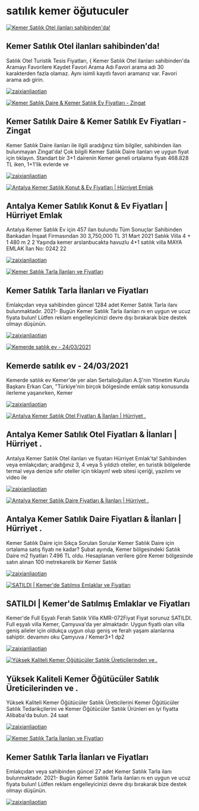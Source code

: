 # satılık kemer öğutuculer
<a href="https://mnn.zoosnet.net/LR/Chatpre.aspx?id=MNN94995150&p=https://topgrinding.com/" target="_blank">![Kemer Satılık Otel ilanları sahibinden'da!](https://github.com/technlg/images/blob/main/45.jpg)</a>
## Kemer Satılık Otel ilanları sahibinden'da!
Satılık Otel Turistik Tesis Fiyatları, { Kemer Satılık Otel ilanları sahibinden'da Aramayı Favorilere Kaydet Favori Arama Adı Favori arama adı 30 karakterden fazla olamaz. Aynı isimli kayıtlı favori aramanız var. Favori arama adı girin.
<a href="https://mnn.zoosnet.net/LR/Chatpre.aspx?id=MNN94995150&p=https://topgrinding.com/" target="_blank"><img src="https://github.com/technlg/images/raw/main/chat11.jpg" alt="zaixianliaotian"/></a><a href="//whatsapp.shibangsoft.com/WhatsApp.php" ><img src="https://github.com/technlg/images/raw/main/chat11.png" alt=""></a>
<a href="https://mnn.zoosnet.net/LR/Chatpre.aspx?id=MNN94995150&p=https://topgrinding.com/" target="_blank">![Kemer Satılık Daire & Kemer Satılık Ev Fiyatları - Zingat](https://github.com/technlg/images/blob/main/49.jpg)</a>
## Kemer Satılık Daire & Kemer Satılık Ev Fiyatları - Zingat
Kemer Satılık Daire ilanları ile ilgili aradığınız tüm bilgiler, sahibinden ilan bulunmayan Zingat'da! Çok bilgili Kemer Satılık Daire ilanları ve uygun fiyat için tıklayın. Standart bir 3+1 dairenin Kemer geneli ortalama fiyatı 468.828 TL iken, 1+1'lik evlerde ve 
<a href="https://mnn.zoosnet.net/LR/Chatpre.aspx?id=MNN94995150&p=https://topgrinding.com/" target="_blank"><img src="https://github.com/technlg/images/raw/main/chat11.jpg" alt="zaixianliaotian"/></a><a href="//whatsapp.shibangsoft.com/WhatsApp.php" ><img src="https://github.com/technlg/images/raw/main/chat11.png" alt=""></a>
<a href="https://mnn.zoosnet.net/LR/Chatpre.aspx?id=MNN94995150&p=https://topgrinding.com/" target="_blank">![Antalya Kemer Satılık Konut & Ev Fiyatları | Hürriyet Emlak](https://github.com/technlg/images/blob/main/40.jpg)</a>
## Antalya Kemer Satılık Konut & Ev Fiyatları | Hürriyet Emlak
Antalya Kemer Satılık Ev için 457 ilan bulundu Tüm Sonuçlar Sahibinden Bankadan İnşaat Firmasından 30 3,750,000 TL 31 Mart 2021 Satılık Villa 4 + 1 480 m 2 2 Yaşında kemer arslanbucakta havuzlu 4+1 satılık villa MAYA EMLAK İlan No: 0242 22 
<a href="https://mnn.zoosnet.net/LR/Chatpre.aspx?id=MNN94995150&p=https://topgrinding.com/" target="_blank"><img src="https://github.com/technlg/images/raw/main/chat11.jpg" alt="zaixianliaotian"/></a><a href="//whatsapp.shibangsoft.com/WhatsApp.php" ><img src="https://github.com/technlg/images/raw/main/chat11.png" alt=""></a>
<a href="https://mnn.zoosnet.net/LR/Chatpre.aspx?id=MNN94995150&p=https://topgrinding.com/" target="_blank">![Kemer Satılık Tarla İlanları ve Fiyatları](https://github.com/technlg/images/blob/main/40.jpg)</a>
## Kemer Satılık Tarla İlanları ve Fiyatları
Emlakçıdan veya sahibinden güncel 1284 adet Kemer Satılık Tarla ilanı bulunmaktadır. 2021- Bugün Kemer Satılık Tarla ilanları nı en uygun ve ucuz fiyata bulun! Lütfen reklam engelleyicinizi devre dışı bırakarak bize destek olmayı düşünün.
<a href="https://mnn.zoosnet.net/LR/Chatpre.aspx?id=MNN94995150&p=https://topgrinding.com/" target="_blank"><img src="https://github.com/technlg/images/raw/main/chat11.jpg" alt="zaixianliaotian"/></a><a href="//whatsapp.shibangsoft.com/WhatsApp.php" ><img src="https://github.com/technlg/images/raw/main/chat11.png" alt=""></a>
<a href="https://mnn.zoosnet.net/LR/Chatpre.aspx?id=MNN94995150&p=https://topgrinding.com/" target="_blank">![Kemerde satılık ev - 24/03/2021](https://github.com/technlg/images/blob/main/39.jpg)</a>
## Kemerde satılık ev - 24/03/2021
Kemerde satılık ev Kemer'de yer alan Sertalioğulları A.Ş'nin Yönetim Kurulu Başkanı Erkan Can, "Türkiye'nin birçok bölgesinde emlak satışı konusunda ilerleme yaşanırken, Kemer
<a href="https://mnn.zoosnet.net/LR/Chatpre.aspx?id=MNN94995150&p=https://topgrinding.com/" target="_blank"><img src="https://github.com/technlg/images/raw/main/chat11.jpg" alt="zaixianliaotian"/></a><a href="//whatsapp.shibangsoft.com/WhatsApp.php" ><img src="https://github.com/technlg/images/raw/main/chat11.png" alt=""></a>
<a href="https://mnn.zoosnet.net/LR/Chatpre.aspx?id=MNN94995150&p=https://topgrinding.com/" target="_blank">![Antalya Kemer Satılık Otel Fiyatları & İlanları | Hürriyet .](https://github.com/technlg/images/blob/main/50.jpg)</a>
## Antalya Kemer Satılık Otel Fiyatları & İlanları | Hürriyet .
Antalya Kemer Satılık Otel ilanları ve fiyatarı Hürriyet Emlak'ta! Sahibinden veya emlakçıdan; aradığınız 3, 4 veya 5 yıldızlı oteller, en turistik bölgelerde termal veya denize sıfır oteller için tıklayın! web sitesi içeriği, yazılımı ve video ile 
<a href="https://mnn.zoosnet.net/LR/Chatpre.aspx?id=MNN94995150&p=https://topgrinding.com/" target="_blank"><img src="https://github.com/technlg/images/raw/main/chat11.jpg" alt="zaixianliaotian"/></a><a href="//whatsapp.shibangsoft.com/WhatsApp.php" ><img src="https://github.com/technlg/images/raw/main/chat11.png" alt=""></a>
<a href="https://mnn.zoosnet.net/LR/Chatpre.aspx?id=MNN94995150&p=https://topgrinding.com/" target="_blank">![Antalya Kemer Satılık Daire Fiyatları & İlanları | Hürriyet .](https://github.com/technlg/images/blob/main/16.jpg)</a>
## Antalya Kemer Satılık Daire Fiyatları & İlanları | Hürriyet .
Kemer Satılık Daire için Sıkça Sorulan Sorular Kemer Satılık Daire için ortalama satış fiyatı ne kadar? Şubat ayında, Kemer bölgesindeki Satılık Daire m2 fiyatları 7.496 TL oldu. Hesaplanan verilere göre Kemer bölgesinde satın alınan 100 metrekarelik bir Kemer Satılık 
<a href="https://mnn.zoosnet.net/LR/Chatpre.aspx?id=MNN94995150&p=https://topgrinding.com/" target="_blank"><img src="https://github.com/technlg/images/raw/main/chat11.jpg" alt="zaixianliaotian"/></a><a href="//whatsapp.shibangsoft.com/WhatsApp.php" ><img src="https://github.com/technlg/images/raw/main/chat11.png" alt=""></a>
<a href="https://mnn.zoosnet.net/LR/Chatpre.aspx?id=MNN94995150&p=https://topgrinding.com/" target="_blank">![SATILDI | Kemer'de Satılmış Emlaklar ve Fiyatları](https://github.com/technlg/images/blob/main/36.jpg)</a>
## SATILDI | Kemer'de Satılmış Emlaklar ve Fiyatları
Kemer'de Full Eşyalı Ferah Satılık Villa KMR-072Fiyat Fiyat sorunuz SATILDI. Full eşyalı villa Kemer, Çamyuva'da yer almaktadır. Uygun fiyatlı olan villa geniş aileler için oldukça uygun olup geniş ve ferah yaşam alanlarına sahiptir. devamını oku Çamyuva / Kemer3+1 dp2
<a href="https://mnn.zoosnet.net/LR/Chatpre.aspx?id=MNN94995150&p=https://topgrinding.com/" target="_blank"><img src="https://github.com/technlg/images/raw/main/chat11.jpg" alt="zaixianliaotian"/></a><a href="//whatsapp.shibangsoft.com/WhatsApp.php" ><img src="https://github.com/technlg/images/raw/main/chat11.png" alt=""></a>
<a href="https://mnn.zoosnet.net/LR/Chatpre.aspx?id=MNN94995150&p=https://topgrinding.com/" target="_blank">![Yüksek Kaliteli Kemer Öğütücüler Satılık Üreticilerinden ve .](https://github.com/technlg/images/blob/main/18.jpg)</a>
## Yüksek Kaliteli Kemer Öğütücüler Satılık Üreticilerinden ve .
Yüksek Kaliteli Kemer Öğütücüler Satılık Üreticilerini Kemer Öğütücüler Satılık Tedarikçilerini ve Kemer Öğütücüler Satılık Ürünleri en iyi fiyatta Alibaba'da bulun. 24 saat
<a href="https://mnn.zoosnet.net/LR/Chatpre.aspx?id=MNN94995150&p=https://topgrinding.com/" target="_blank"><img src="https://github.com/technlg/images/raw/main/chat11.jpg" alt="zaixianliaotian"/></a><a href="//whatsapp.shibangsoft.com/WhatsApp.php" ><img src="https://github.com/technlg/images/raw/main/chat11.png" alt=""></a>
<a href="https://mnn.zoosnet.net/LR/Chatpre.aspx?id=MNN94995150&p=https://topgrinding.com/" target="_blank">![Kemer Satılık Tarla İlanları ve Fiyatları](https://github.com/technlg/images/blob/main/13.jpg)</a>
## Kemer Satılık Tarla İlanları ve Fiyatları
Emlakçıdan veya sahibinden güncel 27 adet Kemer Satılık Tarla ilanı bulunmaktadır. 2021- Bugün Kemer Satılık Tarla ilanları nı en uygun ve ucuz fiyata bulun! Lütfen reklam engelleyicinizi devre dışı bırakarak bize destek olmayı düşünün.
<a href="https://mnn.zoosnet.net/LR/Chatpre.aspx?id=MNN94995150&p=https://topgrinding.com/" target="_blank"><img src="https://github.com/technlg/images/raw/main/chat11.jpg" alt="zaixianliaotian"/></a><a href="//whatsapp.shibangsoft.com/WhatsApp.php" ><img src="https://github.com/technlg/images/raw/main/chat11.png" alt=""></a>
